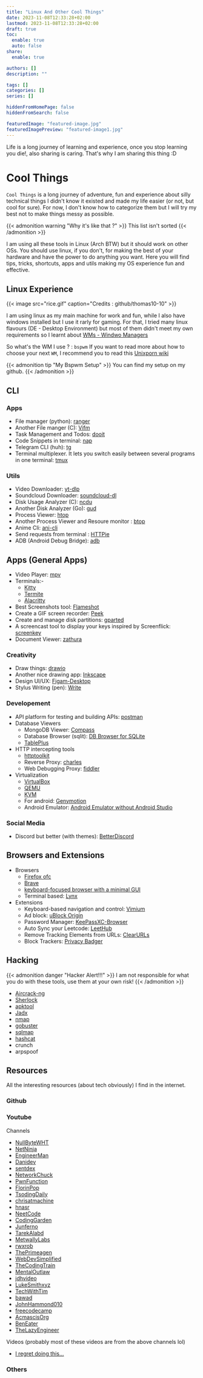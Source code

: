 ```yaml
---
title: "Linux And Other Cool Things"
date: 2023-11-08T12:33:28+02:00
lastmod: 2023-11-08T12:33:28+02:00
draft: true
toc:
  enable: true
  auto: false
share:
  enable: true

authors: []
description: ""

tags: []
categories: []
series: []

hiddenFromHomePage: false
hiddenFromSearch: false

featuredImage: "featured-image.jpg"
featuredImagePreview: "featured-image1.jpg"
---
```


Life is a long journey of learning and experience, once you stop learning you die!, also sharing is caring.
That's why I am sharing this thing :D
<!--more-->

# Cool Things

`Cool Things` is a long journey of adventure, fun and experience about silly technical things I didn't know it existed and made my life easier (or not, but cool for sure). For now, I don't know how to categorize them but I will try my best not to make things messy as possible.

{{< admonition warning "Why it's like that ?" >}}
This list isn't sorted 
{{< /admonition >}}

I am using all these tools in Linux (Arch BTW) but it should work on other OSs.
You should use linux, if you don't, for making the best of your hardware and have the power to do anything you want.
Here you will find tips, tricks, shortcuts, apps and utils making my OS experience fun and effective. 

## Linux Experience

{{< image src="rice.gif" caption="Credits : github/thomas10-10" >}}

I am using linux as my main machine for work and fun, while I also have windows installed but I use it rarly for gaming. For that, I tried many linux flavours (DE - Desktop Environment) but most of them didn't meet my own requirements so I learnt about [WMs - Windwo Managers](https://wiki.archlinux.org/title/Window_manager)

So what's the WM I use ? : `bspwm`
If you want to read more about how to choose your next `WM`, I recommend you to read this [Unixporn wiki](https://www.reddit.com/r/unixporn/wiki/choosing_a_wm/list/)

{{< admonition tip "My Bspwm Setup" >}}
You can find my setup on my github.
{{< /admonition >}}

## CLI 
### Apps
- File manager (python): [ranger](https://github.com/ranger/ranger)
- Another File manger (C): [Vifm](https://github.com/vifm/vifm)
- Task Management and Todos: [dooit](https://github.com/kraanzu/dooit)
- Code Snippets in terminal: [nap](https://github.com/maaslalani/nap)
- Telegram CLI (huh): [tg](https://github.com/paul-nameless/tg)
- Terminal multiplexer. It lets you switch easily between several programs in one terminal: [tmux](https://github.com/tmux/tmux/wiki)

### Utils
- Video Downloader: [yt-dlp](https://github.com/yt-dlp/yt-dlp)
- Soundcloud Downloader: [soundcloud-dl](https://github.com/AYehia0/soundcloud-dl)
- Disk Usage Analyzer (C): [ncdu](https://dev.yorhel.nl/ncdu)
- Another Disk Analyzer (Go): [gud](https://github.com/dundee/gdu)
- Process Viewer: [htop](https://htop.dev/)
- Another Process Viewer and Resoure monitor : [btop](https://github.com/aristocratos/btop)
- Anime Cli: [ani-cli](https://github.com/pystardust/ani-cli)
- Send requests from terminal : [HTTPie](https://httpie.io/cli)
- ADB (Android Debug Bridge): [adb](https://developer.android.com/tools/adb)

## Apps (General Apps)
- Video Player: [mpv](https://github.com/mpv-player/mpv)
- Terminals:-
    - [Kitty](https://sw.kovidgoyal.net/kitty/)
    - [Termite](https://github.com/thestinger/termite)
    - [Alacritty](https://github.com/alacritty/alacritty)
- Best Screenshots tool: [Flameshot](https://github.com/flameshot-org/flameshot)
- Create a GIF screen recorder: [Peek](https://github.com/phw/peek)
- Create and manage disk partitions: [gparted](https://gparted.org/)
- A screencast tool to display your keys inspired by Screenflick: [screenkey](https://gitlab.com/screenkey/screenkey)
- Document Viewer: [zathura](https://github.com/pwmt/zathura)

### Creativity
- Draw things: [drawio](https://github.com/jgraph/drawio-desktop/releases/tag/v22.0.3)
- Another nice drawing app: [Inkscape](https://inkscape.org/)
- Design UI/UX: [Figam-Desktop](https://www.figma.com/downloads/)
- Stylus Writing (pen): [Write](https://www.styluslabs.com/)

### Developement
- API platform for testing and building APIs: [postman](https://www.postman.com/)
- Database Viewers
    - MongoDB Viewer: [Compass](https://www.mongodb.com/products/tools/compass)
    - Database Browser (sqlit): [DB Browser for SQLite](https://sqlitebrowser.org/)
    - [TablePlus](https://tableplus.com/)
- HTTP intercepting tools
    - [httptoolkit](https://httptoolkit.com/)
    - Reverse Proxy: [charles](https://www.charlesproxy.com/)
    - Web Debugging Proxy: [fiddler](https://www.telerik.com/fiddler)
- Virtualization
    - [VirtualBox](https://www.virtualbox.org/wiki/Downloads)
    - [QEMU](https://www.qemu.org/download/)
    - [KVM](https://www.linux-kvm.org/page/Downloads)
    - For android: [Genymotion](https://www.genymotion.com/)
    - Android Emulator: [Android Emulator without Android Studio](https://github.com/brianwoo/how_to_install_android_emulator)
 
### Social Media
- Discord but better (with themes): [BetterDiscord](https://betterdiscord.app/)

## Browsers and Extensions
- Browsers
    - [Firefox ofc](https://www.mozilla.org/en-US/firefox/new/)
    - [Brave](https://brave.com/download/)
    - [keyboard-focused browser with a minimal GUI](https://qutebrowser.org/)
    - Terminal based: [Lynx](https://lynx.browser.org/)
- Extensions
    - Keyboard-based navigation and control: [Vimium](https://github.com/philc/vimium)
    - Ad block: [uBlock Origin](https://ublockorigin.com/)
    - Password Manager: [KeePassXC-Browser](https://keepassxc.org/download/#browser)
    - Auto Sync your Leetcode: [LeetHub](https://github.com/QasimWani/LeetHub)
    - Remove Tracking Elements from URLs: [ClearURLs](https://github.com/ClearURLs/Addon)
    - Block Trackers: [Privacy Badger](https://github.com/EFForg/privacybadger)
## Hacking
{{< admonition danger "Hacker Alert!!!" >}}
I am not responsible for what you do with these tools, use them at your own risk!
{{< /admonition >}}

- [Aircrack-ng](https://www.aircrack-ng.org/) 
- [Sherlock](https://github.com/sherlock-project/sherlock)
- [apktool](https://apktool.org/)
- [Jadx](https://github.com/skylot/jadx)
- [nmap](https://nmap.org/)
- [gobuster](https://github.com/OJ/gobuster)
- [sqlmap](https://github.com/sqlmapproject/sqlmap)
- [hashcat](https://github.com/hashcat/hashcat)
- crunch
- arpspoof

## Resources
All the interesting resources (about tech obviously) I find in the internet.
### Github
### Youtube
Channels

- [NullByteWHT](https://www.youtube.com/@NullByteWHT)
- [NetNinja](https://www.youtube.com/@NetNinja)
- [EngineerMan](https://www.youtube.com/@EngineerMan)
- [Danidev](https://www.youtube.com/@Danidev)
- [sentdex](https://www.youtube.com/@sentdex)
- [NetworkChuck](https://www.youtube.com/@NetworkChuck)
- [PwnFunction](https://www.youtube.com/@PwnFunction)
- [FlorinPop](https://www.youtube.com/@FlorinPop)
- [TsodingDaily](https://www.youtube.com/c/TsodingDaily)
- [chrisatmachine](https://www.youtube.com/@chrisatmachine)
- [hnasr](https://www.youtube.com/@hnasr)
- [NeetCode](https://www.youtube.com/c/NeetCode)
- [CodingGarden](https://www.youtube.com/@CodingGarden)
- [Junferno](https://www.youtube.com/@Junferno)
- [TarekAlabd](https://www.youtube.com/@TarekAlabd)
- [MetwallyLabs](https://www.youtube.com/@MetwallyLabs)
- [rwxrob](https://www.youtube.com/@rwxrob)
- [ThePrimeagen](https://www.youtube.com/@ThePrimeagen)
- [WebDevSimplified](https://www.youtube.com/c/WebDevSimplified)
- [TheCodingTrain](https://www.youtube.com/@TheCodingTrain)
- [MentalOutlaw](https://www.youtube.com/c/MentalOutlaw)
- [jdhvideo](https://www.youtube.com/c/jdhvideo)
- [LukeSmithxyz](https://www.youtube.com/c/LukeSmithxyz)
- [TechWithTim](https://www.youtube.com/@TechWithTim)
- [bawad](https://www.youtube.com/@bawad)
- [JohnHammond010](https://www.youtube.com/c/JohnHammond010)
- [freecodecamp](https://www.youtube.com/@freecodecamp)
- [AcmascisOrg](https://www.youtube.com/c/AcmascisOrg)
- [BenEater](https://www.youtube.com/@BenEater)
- [TheLazyEngineer](https://www.youtube.com/@TheLazyEngineer)

Videos (probably most of these videos are from the above channels lol)
- [I regret doing this...](https://www.youtube.com/watch?v=pmQMTfSABhw)

### Others

